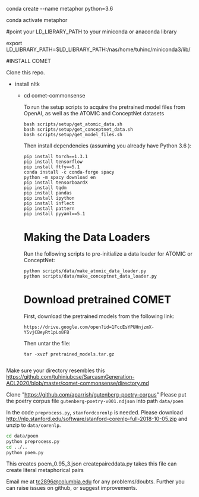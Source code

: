 conda create --name metaphor python=3.6

conda activate metaphor

#point your LD_LIBRARY_PATH to your miniconda or anaconda library

export LD_LIBRARY_PATH=$LD_LIBRARY_PATH:/nas/home/tuhinc/miniconda3/lib/



#INSTALL COMET


Clone this repo.

  - install nltk
      
    - cd comet-commonsense
    
       To run the setup scripts to acquire the pretrained model files from OpenAI, as well as the ATOMIC and ConceptNet datasets

      ```
      bash scripts/setup/get_atomic_data.sh
      bash scripts/setup/get_conceptnet_data.sh
      bash scripts/setup/get_model_files.sh
      ```

      Then install dependencies (assuming you already have Python 3.6 ):

      ```
      pip install torch==1.3.1
      pip install tensorflow
      pip install ftfy==5.1
      conda install -c conda-forge spacy
      python -m spacy download en
      pip install tensorboardX
      pip install tqdm
      pip install pandas
      pip install ipython
      pip install inflect
      pip install pattern
      pip install pyyaml==5.1
      
      ```
      <h1> Making the Data Loaders </h1>

      Run the following scripts to pre-initialize a data loader for ATOMIC or ConceptNet:

      ```
      python scripts/data/make_atomic_data_loader.py
      python scripts/data/make_conceptnet_data_loader.py
      ```
      
      <h1> Download pretrained COMET </h1>
      
      First, download the pretrained models from the following link:

      ```
      https://drive.google.com/open?id=1FccEsYPUHnjzmX-Y5vjCBeyRt1pLo8FB
      ```

      Then untar the file:

      ```
      tar -xvzf pretrained_models.tar.gz
      
    
 Make sure your directory resembles this 
 https://github.com/tuhinjubcse/SarcasmGeneration-ACL2020/blob/master/comet-commonsense/directory.md
 

Clone "https://github.com/aparrish/gutenberg-poetry-corpus"
Please put the poetry corpus file `gutenberg-poetry-v001.ndjson` into path `data/poem`

In the code `preprocess.py`, `stanfordcorenlp` is needed. Please download http://nlp.stanford.edu/software/stanford-corenlp-full-2018-10-05.zip and unzip to `data/corenlp`.

```bash
cd data/poem
python preprocess.py
cd ../..
python poem.py
```

This creates poem_0.95_3.json
createpaireddata.py takes this file can create literal metaphorical pairs


Email me at tc2896@columbia.edu for any problems/doubts. Further you can raise issues on github, or suggest improvements.


